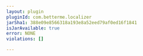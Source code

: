 ```yaml
---
layout: plugin
pluginId: com.betterme.localizer
jarSha1: 388e09e8566318a193e8a52eed79af0ed16f1841
isJarAvailable: true
error: NONE
violations: []

---
```

